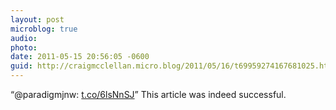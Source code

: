 ```yaml
---
layout: post
microblog: true
audio: 
photo: 
date: 2011-05-15 20:56:05 -0600
guid: http://craigmcclellan.micro.blog/2011/05/16/t69959274167681025.html
---
```

“@paradigmjnw: [t.co/6lsNnSJ](http://t.co/6lsNnSJ)”  This article was indeed successful.
